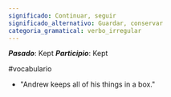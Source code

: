 ```yaml
---
significado: Continuar, seguir
significado_alternativo: Guardar, conservar
categoria_gramatical: verbo_irregular
---
```


***Pasado***: Kept
***Participio***:  Kept

#vocabulario

- "Andrew keeps all of his things in a box."